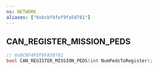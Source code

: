 ```yaml
---
ns: NETWORK
aliases: ["0xbcbf4fef9fa5d781"]
---
```

## CAN_REGISTER_MISSION_PEDS

```c
// 0xBCBF4FEF9FA5D781
bool CAN_REGISTER_MISSION_PEDS(int NumPedsToRegister);
```
